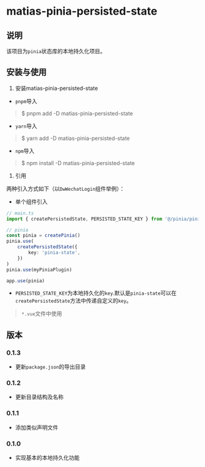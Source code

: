 <!--
 * @Author: matiastang
 * @Date: 2021-12-13 10:12:56
 * @LastEditors: matiastang
 * @LastEditTime: 2022-04-01 10:43:56
 * @FilePath: /matias-pinia-persisted-state/README.md
 * @Description: datumwealth-vue-components
-->
# matias-pinia-persisted-state

## 说明

该项目为`pinia`状态库的本地持久化项目。

## 安装与使用

1. 安装matias-pinia-persisted-state

* `pnpm`导入
> $ pnpm add -D matias-pinia-persisted-state
* `yarn`导入
> $ yarn add -D matias-pinia-persisted-state
* `npm`导入
> $ npm install -D matias-pinia-persisted-state

1. 引用

两种引入方式如下（以`DwWechatLogin`组件举例）：
* 单个组件引入
```ts
// main.ts
import { createPersistedState, PERSISTED_STATE_KEY } from '@/pinia/piniaPersistedState'

// pinia
const pinia = createPinia()
pinia.use(
    createPersistedState({
        key: 'pinia-state',
    })
)
pinia.use(myPiniaPlugin)

app.use(pinia)

```
* `PERSISTED_STATE_KEY`为本地持久化的`key`.默认是`pinia-state`可以在`createPersistedState`方法中传递自定义的`key`。

> `*.vue`文件中使用

## 版本

### 0.1.3

* 更新`package.json`的导出目录

### 0.1.2

* 更新目录结构及名称

### 0.1.1

* 添加类似声明文件

### 0.1.0

* 实现基本的本地持久化功能